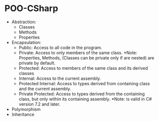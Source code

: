 # POO-CSharp
- Abstraction: 
  - Classes
  - Methods
  - Properties
- Encapsulation: 
  - Public: Access to all code in the program.
  - Private: Access to only members of the same class.
     *Note: Properties, Methods, (Classes can be private only if are nested) are private by default.
  - Protected: Access to members of the same class and its derived classes
  - Internal: Access to the current assembly.
  - Protected Internal: Access to types derived from containing class and the current assembly.
  - Private Protected: Access to types derived from the containing class, but only within its containing assembly.
     *Note: is valid in C# version 7.2 and later.
- Polymorphism
- Inheritance
